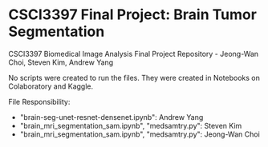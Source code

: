 # CSCI3397 Final Project: Brain Tumor Segmentation
CSCI3397 Biomedical Image Analysis Final Project Repository - Jeong-Wan Choi, Steven Kim, Andrew Yang

No scripts were created to run the files. They were created in Notebooks on Colaboratory and Kaggle.

File Responsibility:
- "brain-seg-unet-resnet-densenet.ipynb": Andrew Yang
- "brain_mri_segmentation_sam.ipynb", "medsamtry.py": Steven Kim
- "brain_mri_segmentation_sam.ipynb", "medsamtry.py": Jeong-Wan Choi
